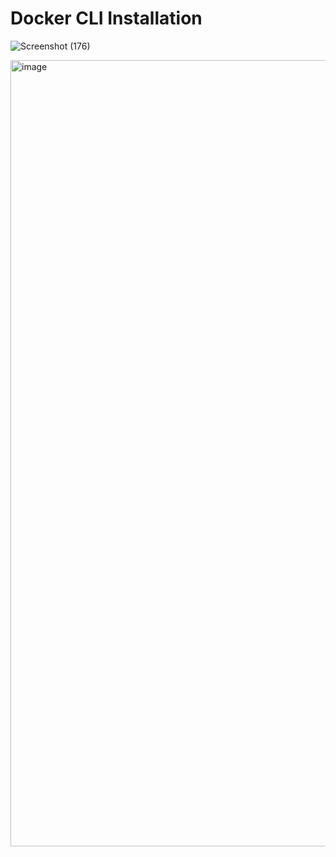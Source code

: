 # Docker CLI Installation

![Screenshot (176)](https://user-images.githubusercontent.com/96543706/202866838-0c2acfc8-2f6b-41b4-b8cc-b8a162013f3e.png)


<img width="1258" alt="image" src="https://user-images.githubusercontent.com/71515520/201934207-9a248174-2e6a-4e8e-b407-51fd23ac4dd8.png">
